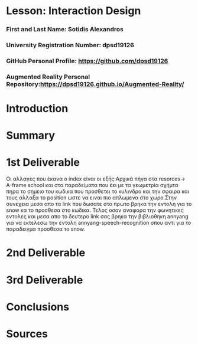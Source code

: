 # Lesson: Interaction Design

### First and Last Name: Sotidis Alexandros
### University Registration Number: dpsd19126
### GitHub Personal Profile: https://github.com/dpsd19126
### Augmented Reality Personal Repository:https://dpsd19126.github.io/Augmented-Reality/

# Introduction

# Summary


# 1st Deliverable
Οι αλλαγες που έκανα ο index είναι οι εξής:Αρχικά πήγα στα resorces-> Α-frame school και στα παραδείματα που έει  με τα γεωμετρία σχήμτα πηρα το σημειο του κωδικα που προσθετει το κυλινδρο και την σφαιρα και τους αλλαξα το position ωστε να ειναι πιο απλωμενα στο χωρο.Στην συνεχεια μεσα απο τα link που δωσατε στο πρωτο βρηκα την εντολη για το snow κα το προσθεσα στο κωδικα. Τελος οσον αναφορα την φωνητικες εντολες <start> και <stop> μεσα απο το δευτερο link σας βρηκα την βιβλιοθηκη annyang για να εκτελεσω την εντολη annyang-speech-recognition οπου αντι για το παραδειγμα προσθεσα το snow.


# 2nd Deliverable


# 3rd Deliverable 


# Conclusions


# Sources
